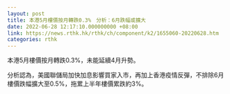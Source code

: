 ```yaml
---
layout: post
title: 本港5月樓價按月轉跌0.3%　分析：6月跌幅或擴大
date: 2022-06-28 12:17:10.000000000 +08:00
link: https://news.rthk.hk/rthk/ch/component/k2/1655060-20220628.htm
categories: rthk
---
```


本港5月樓價按月轉跌0.3%，未能延續4月升勢。

分析認為，美國聯儲局加快加息影響買家入市，再加上香港疫情反彈，不排除6月樓價跌幅擴大至0.5%，拖累上半年樓價累跌約3%。
